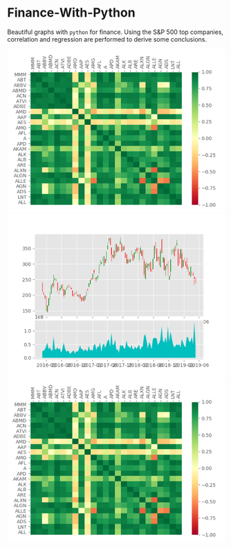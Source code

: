 # Finance-With-Python
Beautiful graphs with ```python``` for finance. Using the S&P 500 top companies, correlation and regression are performed to derive some conclusions.

<img src = '/correlationHeatmap.png'>
<img src = '/Candlestick_ohlc.png'>
<img src = '/correlationHeatmap.png')>

